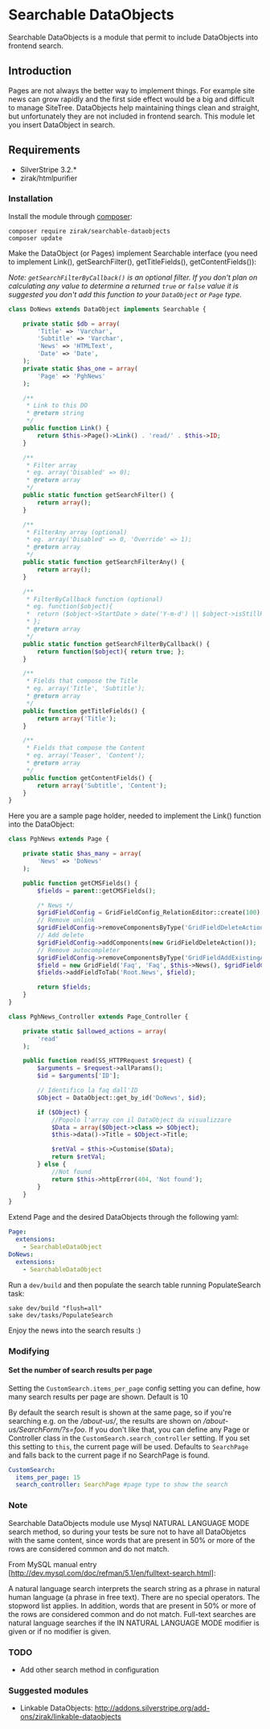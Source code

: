 # Searchable DataObjects

Searchable DataObjects is a module that permit to include DataObjects into frontend search.

## Introduction

Pages are not always the better way to implement things. For example site news can grow rapidly and the first side effect
would be a big and difficult to manage SiteTree. DataObjects help maintaining things clean and straight, but unfortunately
they are not included in frontend search. This module let you insert DataObject in search.

## Requirements

 * SilverStripe 3.2.*
 * zirak/htmlpurifier

### Installation

Install the module through [composer](http://getcomposer.org):

    composer require zirak/searchable-dataobjects
    composer update

Make the DataObject (or Pages) implement Searchable interface (you need to implement Link(), getSearchFilter(), getTitleFields(),
getContentFields()):

*Note: `getSearchFilterByCallback()` is an optional filter. If you don't plan on calculating any value to determine a returned `true` or `false` value it is suggested you don't add this function to your `DataObject` or `Page` type.*

```php
class DoNews extends DataObject implements Searchable {

    private static $db = array(
        'Title' => 'Varchar',
        'Subtitle' => 'Varchar',
        'News' => 'HTMLText',
        'Date' => 'Date',
    );
    private static $has_one = array(
        'Page' => 'PghNews'
    );

    /**
     * Link to this DO
     * @return string
     */
    public function Link() {
        return $this->Page()->Link() . 'read/' . $this->ID;
    }

    /**
     * Filter array
     * eg. array('Disabled' => 0);
     * @return array
     */
    public static function getSearchFilter() {
        return array();
    }

    /**
     * FilterAny array (optional)
     * eg. array('Disabled' => 0, 'Override' => 1);
     * @return array
     */
    public static function getSearchFilterAny() {
        return array();
    }

    /**
     * FilterByCallback function (optional)
     * eg. function($object){
     *  return ($object->StartDate > date('Y-m-d') || $object->isStillRecurring());
     * };
     * @return array
     */
    public static function getSearchFilterByCallback() {
        return function($object){ return true; };
    }

    /**
     * Fields that compose the Title
     * eg. array('Title', 'Subtitle');
     * @return array
     */
    public function getTitleFields() {
        return array('Title');
    }

    /**
     * Fields that compose the Content
     * eg. array('Teaser', 'Content');
     * @return array
     */
    public function getContentFields() {
        return array('Subtitle', 'Content');
    }
}
```

Here you are a sample page holder, needed to implement the Link() function into the DataObject:

```php
class PghNews extends Page {

    private static $has_many = array(
        'News' => 'DoNews'
    );

    public function getCMSFields() {
        $fields = parent::getCMSFields();

        /* News */
        $gridFieldConfig = GridFieldConfig_RelationEditor::create(100);
        // Remove unlink
        $gridFieldConfig->removeComponentsByType('GridFieldDeleteAction');
        // Add delete
        $gridFieldConfig->addComponents(new GridFieldDeleteAction());
        // Remove autocompleter
        $gridFieldConfig->removeComponentsByType('GridFieldAddExistingAutocompleter');
        $field = new GridField('Faq', 'Faq', $this->News(), $gridFieldConfig);
        $fields->addFieldToTab('Root.News', $field);

        return $fields;
    }
}

class PghNews_Controller extends Page_Controller {

    private static $allowed_actions = array(
        'read'
    );

    public function read(SS_HTTPRequest $request) {
        $arguments = $request->allParams();
        $id = $arguments['ID'];

        // Identifico la faq dall'ID
        $Object = DataObject::get_by_id('DoNews', $id);

        if ($Object) {
            //Popolo l'array con il DataObject da visualizzare
            $Data = array($Object->class => $Object);
            $this->data()->Title = $Object->Title;

            $retVal = $this->Customise($Data);
            return $retVal;
        } else {
            //Not found
            return $this->httpError(404, 'Not found');
        }
    }
}
```

Extend Page and the desired DataObjects through the following yaml:

```YAML
Page:
  extensions:
    - SearchableDataObject
DoNews:
  extensions:
    - SearchableDataObject
```

Run a `dev/build` and then populate the search table running PopulateSearch task:

    sake dev/build "flush=all"
    sake dev/tasks/PopulateSearch

Enjoy the news into the search results :)

### Modifying

#### Set the number of search results per page

Setting the `CustomSearch.items_per_page` config setting you can define, how many search results per page are shown. Default is 10

By default the search result is shown at the same page, so if you're searching e.g. on the */about-us/*, the results are
shown on */about-us/SearchForm/?s=foo*. If you don't like that, you can define any Page or Controller class in the
`CustomSearch.search_controller` setting. If you set this setting to `this`, the current page will be used. Defaults to `SearchPage`
and falls back to the current page if no SearchPage is found.

```YAML
CustomSearch:
  items_per_page: 15
  search_controller: SearchPage #page type to show the search
```

### Note

Searchable DataObjects module use Mysql NATURAL LANGUAGE MODE search method, so during your tests be sure not to have all DataObjetcs
with the same content, since words that are present in 50% or more of the rows are considered common and do not match.

From MySQL manual entry [http://dev.mysql.com/doc/refman/5.1/en/fulltext-search.html]:

A natural language search interprets the search string as a phrase in natural human language (a phrase in free text). There are no special operators.
The stopword list applies. In addition, words that are present in 50% or more of the rows are considered common and do not match.
Full-text searches are natural language searches if the IN NATURAL LANGUAGE MODE modifier is given or if no modifier is given.

### TODO

 * Add other search method in configuration

### Suggested modules

 * Linkable DataObjects: http://addons.silverstripe.org/add-ons/zirak/linkable-dataobjects
